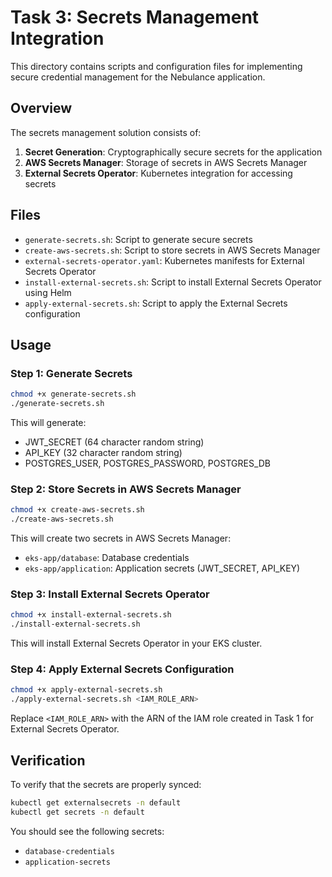 # Task 3: Secrets Management Integration

This directory contains scripts and configuration files for implementing secure credential management for the Nebulance application.

## Overview

The secrets management solution consists of:

1. **Secret Generation**: Cryptographically secure secrets for the application
2. **AWS Secrets Manager**: Storage of secrets in AWS Secrets Manager
3. **External Secrets Operator**: Kubernetes integration for accessing secrets

## Files

- `generate-secrets.sh`: Script to generate secure secrets
- `create-aws-secrets.sh`: Script to store secrets in AWS Secrets Manager
- `external-secrets-operator.yaml`: Kubernetes manifests for External Secrets Operator
- `install-external-secrets.sh`: Script to install External Secrets Operator using Helm
- `apply-external-secrets.sh`: Script to apply the External Secrets configuration

## Usage

### Step 1: Generate Secrets

```bash
chmod +x generate-secrets.sh
./generate-secrets.sh
```

This will generate:
- JWT_SECRET (64 character random string)
- API_KEY (32 character random string)
- POSTGRES_USER, POSTGRES_PASSWORD, POSTGRES_DB

### Step 2: Store Secrets in AWS Secrets Manager

```bash
chmod +x create-aws-secrets.sh
./create-aws-secrets.sh
```

This will create two secrets in AWS Secrets Manager:
- `eks-app/database`: Database credentials
- `eks-app/application`: Application secrets (JWT_SECRET, API_KEY)

### Step 3: Install External Secrets Operator

```bash
chmod +x install-external-secrets.sh
./install-external-secrets.sh
```

This will install External Secrets Operator in your EKS cluster.

### Step 4: Apply External Secrets Configuration

```bash
chmod +x apply-external-secrets.sh
./apply-external-secrets.sh <IAM_ROLE_ARN>
```

Replace `<IAM_ROLE_ARN>` with the ARN of the IAM role created in Task 1 for External Secrets Operator.

## Verification

To verify that the secrets are properly synced:

```bash
kubectl get externalsecrets -n default
kubectl get secrets -n default
```

You should see the following secrets:
- `database-credentials`
- `application-secrets`